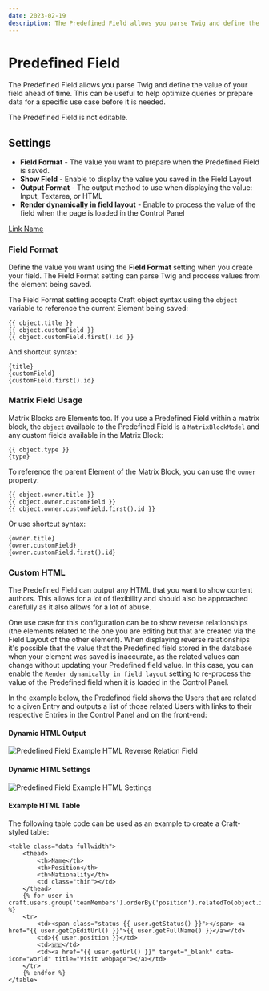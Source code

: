 ```yaml
---
date: 2023-02-19
description: The Predefined Field allows you parse Twig and define the value of your field ahead of time.
---
```


# Predefined Field

The Predefined Field allows you parse Twig and define the value of your field ahead of time. This can be useful to help optimize queries or prepare data for a specific use case before it is needed.

The Predefined Field is not editable.

## Settings

- **Field Format** - The value you want to prepare when the Predefined Field is saved.
- **Show Field** - Enable to display the value you saved in the Field Layout
- **Output Format** - The output method to use when displaying the value: Input, Textarea, or HTML
- **Render dynamically in field layout** - Enable to process the value of the field when the page is loaded in the Control Panel

[Link Name](https://barrelstrengthdesign.com)

### Field Format

Define the value you want using the **Field Format** setting when you create your field. The Field Format setting can parse Twig and process values from the element being saved.

The Field Format setting accepts Craft object syntax using the `object` variable to reference the current Element being saved:

``` twig
{{ object.title }}
{{ object.customField }}
{{ object.customField.first().id }}
```

And shortcut syntax:

``` twig
{title}
{customField}
{customField.first().id}
```

### Matrix Field Usage

Matrix Blocks are Elements too. If you use a Predefined Field within a matrix block, the `object` available to the Predefined Field is a `MatrixBlockModel` and any custom fields available in the Matrix Block:

``` twig
{{ object.type }}
{type}
```

To reference the parent Element of the Matrix Block, you can use the `owner` property:

``` twig
{{ object.owner.title }}
{{ object.owner.customField }}
{{ object.owner.customField.first().id }}
```

Or use shortcut syntax:

``` twig
{owner.title}
{owner.customField}
{owner.customField.first().id}
```

### Custom HTML

The Predefined Field can output any HTML that you want to show content authors. This allows for a lot of flexibility and should also be approached carefully as it also allows for a lot of abuse.

One use case for this configuration can be to show reverse relationships (the elements related to the one you are editing but that are created via the Field Layout of the other element). When displaying reverse relationships it's possible that the value that the Predefined field stored in the database when your element was saved is inaccurate, as the related values can change without updating your Predefined field value. In this case, you can enable the `Render dynamically in field layout` setting to re-process the value of the Predefined field when it is loaded in the Control Panel.

In the example below, the Predefined field shows the Users that are related to a given Entry and outputs a list of those related Users with links to their respective Entries in the Control Panel and on the front-end:

#### Dynamic HTML Output

![Predefined Field Example HTML Reverse Relation Field](./assets/images/fields/predefined-html.png)

#### Dynamic HTML Settings

![Predefined Field Example HTML Settings](./assets/images/fields/predefined-html-settings.png)

#### Example HTML Table

The following table code can be used as an example to create a Craft-styled table:

``` twig
<table class="data fullwidth">
    <thead>
        <th>Name</th>
        <th>Position</th>
        <th>Nationality</th>
        <td class="thin"></td>
    </thead>
    {% for user in craft.users.group('teamMembers').orderBy('position').relatedTo(object.id).all() %}
    <tr>
        <td><span class="status {{ user.getStatus() }}"></span> <a href="{{ user.getCpEditUrl() }}">{{ user.getFullName() }}</a></td>
        <td>{{ user.position }}</td>
        <td>🇩🇪</td>
        <td><a href="{{ user.getUrl() }}" target="_blank" data-icon="world" title="Visit webpage"></a></td>
    </tr>
    {% endfor %}
</table>
```
